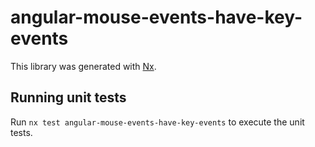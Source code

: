 # angular-mouse-events-have-key-events

This library was generated with [Nx](https://nx.dev).

## Running unit tests

Run `nx test angular-mouse-events-have-key-events` to execute the unit tests.
